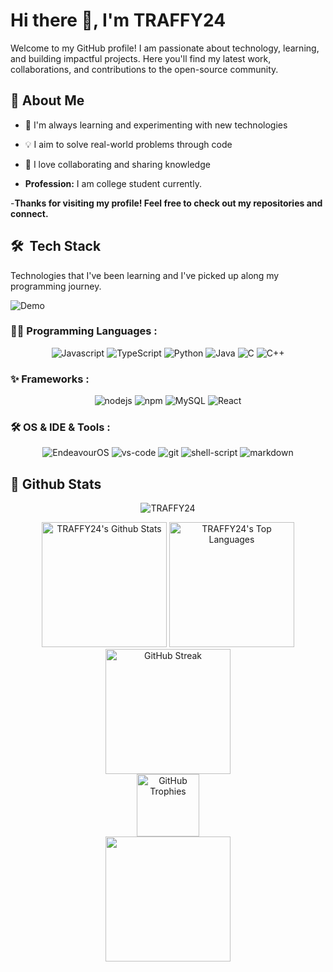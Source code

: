 
# Hi there 👋, I'm TRAFFY24

Welcome to my GitHub profile! I am passionate about technology, learning, and building impactful projects. Here you'll find my latest work, collaborations, and contributions to the open-source community.

## 🚀 About Me

- 🌱 I'm always learning and experimenting with new technologies
- 💡 I aim to solve real-world problems through code
- 🤝 I love collaborating and sharing knowledge

- **Profession:**
  I am college student currently. 

-**Thanks for visiting my profile! Feel free to check out my repositories and connect.**
## 🛠️ &nbsp;Tech Stack

Technologies that I've been learning and I've picked up along my programming journey.

![Demo](https://www.google.com/url?sa=i&url=https%3A%2F%2Fcohst.tumblr.com%2Fpost%2F672961923993763840&psig=AOvVaw0byDBSpbsM_s2tqJzhfTru&ust=1754442343506000&source=images&cd=vfe&opi=89978449&ved=0CBQQjRxqFwoTCKCurpy98o4DFQAAAAAdAAAAABAS.gif)


### 👨‍💻 Programming Languages :

<p align="center">
<img alt="Javascript" src="https://img.shields.io/badge/JavaScript-F7DF1E.svg?logo=javascript&logoColor=black">
<img alt="TypeScript" src="https://img.shields.io/badge/TypeScript-0078D4.svg?logo=TypeScript&logoColor=white">
<img alt="Python" src="https://img.shields.io/badge/Python-3776AB.svg?logo=python&logoColor=white">
<img alt="Java" src="https://img.shields.io/badge/Java-007396.svg?logo=java&logoColor=white">
<img alt="C" src="https://img.shields.io/badge/C-00599C.svg?logo=c&logoColor=white">
<img alt="C++" src="https://img.shields.io/badge/C++-00599C.svg?logo=c%2B%2B&logoColor=white">
</P>

### ✨ Frameworks :

<p align="center">
<img alt="nodejs" src="https://img.shields.io/badge/Node.js-339933?logo=nodedotjs&logoColor=white">
<img alt="npm" src="https://img.shields.io/badge/npm-CB3837?logo=npm">
<img alt="MySQL" src="https://img.shields.io/badge/MySQL-00000F?logo=mysql&logoColor=white">
<img alt="React" src="https://img.shields.io/badge/React-20232A.svg?logo=react&logoColor=61DAFB">
</P>

### 🛠 OS & IDE & Tools : <br />

<p align="center">
<img alt="EndeavourOS" src="https://img.shields.io/badge/-EndeavourOS-black?logo=archlinux">
<img alt="vs-code" src="https://img.shields.io/badge/Visual_Studio_Code-0078D4?logo=visual%20studio%20code&logoColor=white">
<img alt="git" src="https://img.shields.io/badge/Git-F05032?logo=git&logoColor=white">
<img alt="shell-script" src="https://img.shields.io/badge/Shell_Script-121011?logo=gnu-bash&logoColor=white">
<img alt="markdown" src="https://img.shields.io/badge/-Markdown-05122A?style=flat&logo=markdown">
</P>


<h2>📃 Github Stats</h2>

<div>
    <p align="center"> <img src="https://komarev.com/ghpvc/?username=TRAFFY24&label=Profile%20Views%20&color=dc143c&style=plastic" alt="TRAFFY24" /> </p>

  <div align="center">
    <!-- Basic stats -->
    <a href="#"><img alt="TRAFFY24's Github Stats" src="https://github-readme-stats.vercel.app/api?username=TRAFFY24&show_icons=true&include_all_commits=true&count_private=true&theme=react&hide_border=true&bg_color=0D1117&title_color=F0DB4F&icon_color=F0DB4F" height="200"/></a>
    <!-- Top languages -->
    <a href="#"><img alt="TRAFFY24's Top Languages" src="https://github-readme-stats.vercel.app/api/top-langs/?username=TRAFFY24&langs_count=10&layout=compact&theme=react&hide_border=true&bg_color=0D1117&title_color=F0DB4F&icon_color=F0DB4F" height="200"/></a>
    <br/>
    <!-- Streak stats -->
    <a href="#"><img alt="GitHub Streak" src="https://github-readme-streak-stats.herokuapp.com/?user=TRAFFY24&theme=react&hide_border=true&background=0D1117&ring=F0DB4F&fire=F0DB4F&currStreakNum=F0DB4F" height="200"/></a>
    <br/>
    <!-- Trophies -->
    <a href="#"><img alt="GitHub Trophies" src="https://github-profile-trophy.vercel.app/?username=TRAFFY24&theme=matrix&row=1&column=7" height="100"/></a>
    <br/>
    <!-- Contribution Graph -->
    <a href="#"><img src="https://github-readme-activity-graph.vercel.app/graph?username=TRAFFY24&theme=react-dark&bg_color=0D1117&color=F0DB4F&line=00FF00&point=FFFFFF&hide_border=true" height="200" /></a>
  </div>
</div>
</div>
  

</div>
 
